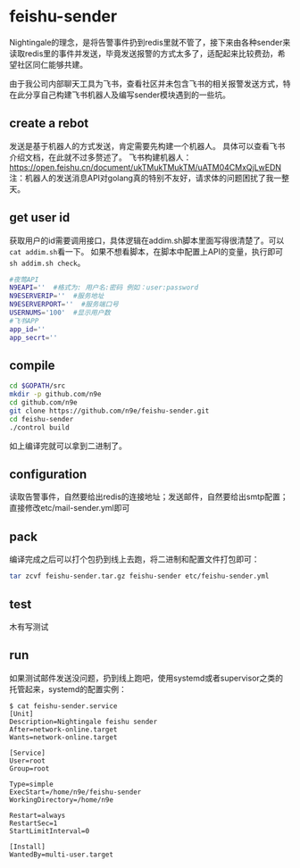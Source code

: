 # feishu-sender

Nightingale的理念，是将告警事件扔到redis里就不管了，接下来由各种sender来读取redis里的事件并发送，毕竟发送报警的方式太多了，适配起来比较费劲，希望社区同仁能够共建。

由于我公司内部聊天工具为飞书，查看社区并未包含飞书的相关报警发送方式，特在此分享自己构建飞书机器人及编写sender模块遇到的一些坑。

## create a rebot

发送是基于机器人的方式发送，肯定需要先构建一个机器人。
具体可以查看飞书介绍文档，在此就不过多赘述了。
飞书构建机器人：
https://open.feishu.cn/document/ukTMukTMukTM/uATM04CMxQjLwEDN
注：机器人的发送消息API对golang真的特别不友好，请求体的问题困扰了我一整天。

## get user id

获取用户的id需要调用接口，具体逻辑在addim.sh脚本里面写得很清楚了。可以```cat addim.sh```看一下。
如果不想看脚本，在脚本中配置上API的变量，执行即可```sh addim.sh check```。
```bash
#夜莺API
N9EAPI=''  #格式为: 用户名:密码 例如：user:password
N9ESERVERIP=''  #服务地址
N9ESERVERPORT=''  #服务端口号
USERNUMS='100'  #显示用户数
#飞书APP
app_id=''
app_secrt=''
```

## compile

```bash
cd $GOPATH/src
mkdir -p github.com/n9e
cd github.com/n9e
git clone https://github.com/n9e/feishu-sender.git
cd feishu-sender
./control build
```

如上编译完就可以拿到二进制了。

## configuration

读取告警事件，自然要给出redis的连接地址；发送邮件，自然要给出smtp配置；直接修改etc/mail-sender.yml即可

## pack

编译完成之后可以打个包扔到线上去跑，将二进制和配置文件打包即可：

```bash
tar zcvf feishu-sender.tar.gz feishu-sender etc/feishu-sender.yml
```

## test

木有写测试

## run

如果测试邮件发送没问题，扔到线上跑吧，使用systemd或者supervisor之类的托管起来，systemd的配置实例：


```
$ cat feishu-sender.service
[Unit]
Description=Nightingale feishu sender
After=network-online.target
Wants=network-online.target

[Service]
User=root
Group=root

Type=simple
ExecStart=/home/n9e/feishu-sender
WorkingDirectory=/home/n9e

Restart=always
RestartSec=1
StartLimitInterval=0

[Install]
WantedBy=multi-user.target
```